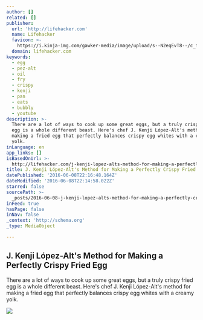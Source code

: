 ```yaml
---
author: []
related: []
publisher:
  url: 'http://lifehacker.com'
  name: Lifehacker
  favicon: >-
    https://i.kinja-img.com/gawker-media/image/upload/s--N2eqEvT8--/c_fill,fl_progressive,g_center,h_80,q_80,w_80/u0939doeuioaqhspkjyc.png
  domain: lifehacker.com
keywords:
  - egg
  - pez-alt
  - oil
  - fry
  - crispy
  - kenji
  - pan
  - eats
  - bubbly
  - youtube
description: >-
  There are a lot of ways to cook up some great eggs, but a truly crispy fried
  egg is a whole different beast. Here's chef J. Kenji López-Alt's method for
  making a fried egg that perfectly balances crispy egg whites with a creamy
  yolk.
inLanguage: en
app_links: []
isBasedOnUrl: >-
  http://lifehacker.com/j-kenji-lopez-alts-method-for-making-a-perfectly-crisp-1781123266?utm_campaign=socialflow_lifehacker_facebook&utm_source=lifehacker_facebook&utm_medium=socialflow
title: J. Kenji López-Alt's Method for Making a Perfectly Crispy Fried Egg
datePublished: '2016-06-08T22:16:48.164Z'
dateModified: '2016-06-08T22:14:58.022Z'
starred: false
sourcePath: >-
  _posts/2016-06-08-j-kenji-lopez-alts-method-for-making-a-perfectly-crispy-fr.md
inFeed: true
hasPage: false
inNav: false
_context: 'http://schema.org'
_type: MediaObject

---
```

<article style=""><h1>J. Kenji López-Alt's Method for Making a Perfectly Crispy Fried Egg</h1><p>There are a lot of ways to cook up some great eggs, but a truly crispy fried egg is a whole different beast. Here's chef J. Kenji López-Alt's method for making a fried egg that perfectly balances crispy egg whites with a creamy yolk.</p><img src="https://i.kinja-img.com/gawker-media/image/upload/s--Vdfbnwlu--/1455298894224505261.jpg" /></article>